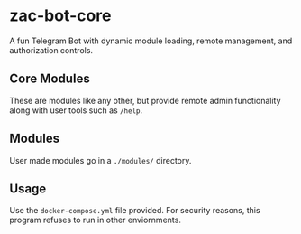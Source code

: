 # zac-bot-core

A fun Telegram Bot with dynamic module loading, remote management, and authorization controls.

## Core Modules

These are modules like any other, but provide remote admin functionality along with user tools such as `/help`.

## Modules

User made modules go in a `./modules/` directory.

## Usage

Use the `docker-compose.yml` file provided. For security reasons, this program refuses to run in other enviornments.
